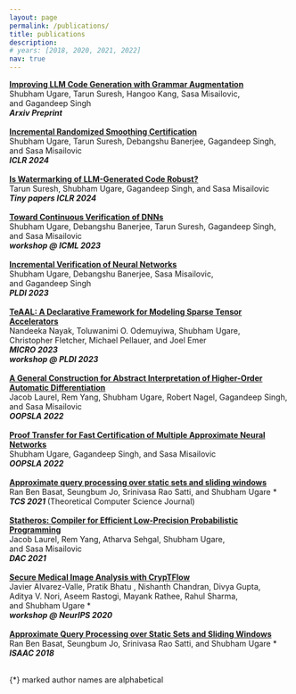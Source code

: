 ```yaml
---
layout: page
permalink: /publications/
title: publications
description: 
# years: [2018, 2020, 2021, 2022]
nav: true
---
```


<div class="title"><a href="https://arxiv.org/pdf/2403.01632.pdf"><b>Improving LLM Code Generation with
Grammar Augmentation
</b></a></div>
  <div class="author"> 
      <nobr> Shubham Ugare,</nobr>
      <nobr> Tarun Suresh,</nobr>
      <nobr> Hangoo Kang,</nobr>        
           <nobr> Sasa Misailovic,</nobr> 
             <nobr> and Gagandeep Singh</nobr>
  </div>
  <div class="periodical"> 
  <em><b>Arxiv Preprint</b></em>
  </div>
<div class="links">
</div>

<br/>

<div class="title"><a href="https://arxiv.org/abs/2305.19521"><b>Incremental Randomized Smoothing Certification
</b></a></div>
  <div class="author"> 
      <nobr> Shubham Ugare,</nobr>
      <nobr> Tarun Suresh,</nobr>
      <nobr> Debangshu Banerjee,</nobr>        
           <nobr> Gagandeep Singh,</nobr> 
             <nobr> and Sasa Misailovic</nobr>
  </div>
  <div class="periodical"> 
  <em><b>ICLR 2024</b></em>
  </div>
<div class="links">
</div>

<br/>

<div class="title"><a href="https://arxiv.org/abs/2305.19521"><b>Is Watermarking of LLM-Generated Code Robust?
</b></a></div>
  <div class="author"> 
    <nobr> Tarun Suresh,</nobr>
      <nobr> Shubham Ugare,</nobr>
           <nobr> Gagandeep Singh,</nobr> 
             <nobr> and Sasa Misailovic</nobr>
  </div>
  <div class="periodical"> 
  <em><b>Tiny papers ICLR 2024</b></em>
  </div>
<div class="links">
</div>

<br/>

<div class="title"><a href="http://shubhamugare.github.io/assets/pdf/ICML_workshop.pdf"><b>Toward Continuous Verification of DNNs
</b></a></div>
  <div class="author"> 
      <nobr> Shubham Ugare,</nobr>
      <nobr> Debangshu Banerjee,</nobr>
      <nobr> Tarun Suresh,</nobr>        
           <nobr> Gagandeep Singh,</nobr> 
             <nobr> and Sasa Misailovic</nobr>
  </div>
  <div class="periodical"> 
  <em><b>workshop @ ICML 2023</b></em>
  </div>
<div class="links">
</div>

<br/>

<div class="title"><a href="https://dl.acm.org/doi/10.1145/3591299"><b>Incremental Verification of Neural Networks</b></a></div>
  <div class="author"> 
      <nobr> Shubham Ugare,</nobr>
      <nobr> Debangshu Banerjee,</nobr>        
           <nobr> Sasa Misailovic,</nobr> 
             <nobr> and Gagandeep Singh</nobr>
  </div>
  <div class="periodical"> 
  <em><b>PLDI 2023</b></em>
  </div>
<div class="links">
</div>

<br/>

<div class="title"><a href="https://arxiv.org/abs/2304.07931"><b>TeAAL: A Declarative Framework for Modeling Sparse Tensor Accelerators</b></a></div>
  <div class="author"> 
      <nobr> Nandeeka Nayak,</nobr>
      <nobr> Toluwanimi O. Odemuyiwa,</nobr>
      <nobr> Shubham Ugare,</nobr>
      <nobr> Christopher Fletcher,</nobr>        
      <nobr> Michael Pellauer,</nobr> 
      <nobr> and Joel Emer</nobr>
  </div>
  <div class="periodical">
    <em><b> MICRO 2023</b></em>       
  </div>
  <div class="periodical">
    <em><b> workshop @ PLDI 2023</b></em>      
  </div>
<div class="links">
</div>

<br/>


<div class="title"><a href="http://shubhamugare.github.io/assets/pdf/AbstractAD_OOPSLA22.pdf"><b>A General Construction for Abstract Interpretation of Higher-Order Automatic Differentiation</b></a></div>
  <div class="author"> 
            <nobr> Jacob Laurel,</nobr>       
        <nobr> Rem Yang,</nobr>    
        <nobr> Shubham Ugare,</nobr> 
        <nobr> Robert Nagel,</nobr>       
        <nobr> Gagandeep Singh,</nobr> 
        <nobr> and Sasa Misailovic</nobr>   
  </div>
  <div class="periodical">  
  <em><b>OOPSLA 2022</b></em>      
  </div>
<div class="links">
</div>

<br/>

<div class="title"><a href="http://shubhamugare.github.io/assets/pdf/FANC_oopsla22.pdf"><b>Proof Transfer for Fast Certification of Multiple Approximate Neural Networks</b></a></div>
  <div class="author"> 
      <nobr> Shubham Ugare,</nobr>       
           <nobr> Gagandeep Singh,</nobr> 
             <nobr> and Sasa Misailovic</nobr>
  </div>
  <div class="periodical">  
  <em><b>OOPSLA 2022</b></em>      
  </div>
<div class="links">
</div>

<br/>

<div class="title"><a href="https://www.sciencedirect.com/science/article/pii/S0304397521003571"><b>Approximate query processing over static sets and sliding windows</b></a></div>
  <div class="author">    
             <nobr> Ran Ben Basat,</nobr>       
           <nobr> Seungbum Jo,</nobr> 
           <nobr> Srinivasa Rao Satti,</nobr> 
             <nobr> and Shubham Ugare *</nobr>
  </div>
  <div class="periodical">  
  <em><b>TCS 2021 </b></em>      
     (Theoretical Computer Science Journal)
  </div>
<div class="links">
</div>

<br/>

<div class="title"><a href="https://ieeexplore.ieee.org/abstract/document/9586276"><b>Statheros: Compiler for Efficient Low-Precision Probabilistic Programming</b></a></div>
  <div class="author">    
             <nobr> Jacob Laurel,</nobr>       
           <nobr> Rem Yang,</nobr> 
           <nobr> Atharva Sehgal,</nobr> 
             <nobr> Shubham Ugare, </nobr>
             <nobr> and Sasa Misailovic </nobr>
  </div>
  <div class="periodical">  
  <em><b>DAC 2021</b></em>      
  </div>
<div class="links">
</div>

<br/>

<div class="title"><a href="https://arxiv.org/pdf/2012.05064.pdf"><b>Secure Medical Image Analysis with CrypTFlow</b></a></div>
  <div class="author">    
             <nobr> Javier Alvarez-Valle,</nobr>       
           <nobr> Pratik Bhatu ,</nobr> 
           <nobr> Nishanth Chandran,</nobr> 
           <nobr> Divya Gupta, </nobr>
           <nobr> Aditya V. Nori, </nobr>
           <nobr> Aseem Rastogi, </nobr>
           <nobr> Mayank Rathee, </nobr>
           <nobr> Rahul Sharma, </nobr>
             <nobr> and Shubham Ugare *</nobr>
  </div>
  <div class="periodical">  
  <em><b>workshop @ NeurIPS 2020</b></em>      
    
  </div>
<div class="links">
</div>

<br/>

<div class="title"><a href="https://drops.dagstuhl.de/opus/volltexte/2018/10002/pdf/LIPIcs-ISAAC-2018-54.pdf"><b>Approximate Query Processing over Static Sets and Sliding Windows</b></a></div>
  <div class="author">    
             <nobr> Ran Ben Basat,</nobr>       
           <nobr> Seungbum Jo,</nobr> 
           <nobr> Srinivasa Rao Satti,</nobr> 
             <nobr> and Shubham Ugare *</nobr>
  </div>
  <div class="periodical">  
  <em><b>ISAAC 2018</b></em>      
  </div>
<div class="links">
</div>

<br/>

{*} marked author names are alphabetical

